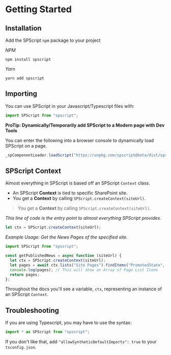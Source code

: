 # Getting Started

## Installation

Add the SPScript `npm` package to your project

_NPM_

```shell
npm install spscript
```

_Yarn_

```shell
yarn add spscript
```

## Importing

You can use SPScript in your Javascript/Typescript files with:

```javascript
import SPScript from "spscript";
```

**ProTip: Dynamically/Temporarily add SPScript to a Modern page with Dev Tools**

You can enter the following into a browser console to dynamically load SPScript on a page.

```javascript
_spComponentLoader.loadScript("https://unpkg.com/spscript@beta/dist/spscript.browser.js");
```

## SPScript Context

Almost everything in SPScript is based off an SPScript `Context` class.

- An SPScript **Context** is tied to specific SharePoint site.
- You get a **Context** by calling `SPScript.createContext(siteUrl)`.

> You get a **Context** by calling `SPScript.createContext(siteUrl)`.

_This line of code is the entry point to almost everything SPScript provides._

```javascript
let ctx = SPScript.createContext(siteUrl);
```

_Example Usage: Get the News Pages of the specified site._

```javascript
import SPScript from "spscript";

const getPublishedNews = async function (siteUrl) {
  let ctx = SPScript.createContext(siteUrl);
  let pages = await ctx.lists("Site Pages").findItems("PromotedState", 2);
  console.log(pages); // This will show an Array of Page List Items
  return pages;
};
```

Throughout the docs you'll see a variable, `ctx`, representing an instance of an SPScript `Context`.

## Troubleshooting

If you are using Typescript, you may have to use the syntax:

```javascript
import * as SPScript from "spscript";
```

If you don't like that, add `"allowSyntheticDefaultImports": true` to your `tsconfig.json`.
